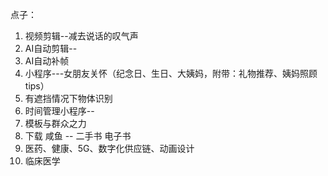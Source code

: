 点子：

1. 视频剪辑--减去说话的叹气声
2. AI自动剪辑--
3. AI自动补帧
4. 小程序---女朋友关怀（纪念日、生日、大姨妈，附带：礼物推荐、姨妈照顾tips）
5. 有遮挡情况下物体识别
6. 时间管理小程序--
7. 模板与群众之力
8. 下载 咸鱼 --  二手书 电子书
9. 医药、健康、5G、数字化供应链、动画设计
10. 临床医学

